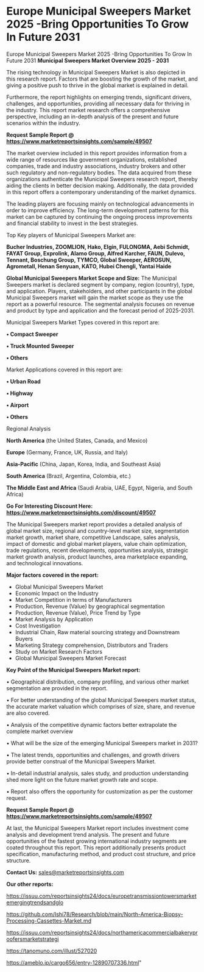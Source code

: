 # Europe Municipal Sweepers Market 2025 -Bring Opportunities To Grow In Future 2031
Europe Municipal Sweepers Market 2025 -Bring Opportunities To Grow In Future 2031
<Strong> Municipal Sweepers Market Overview 2025 - 2031</strong>

The rising technology in Municipal Sweepers Market is also depicted in this research report. Factors that are boosting the growth of the market, and giving a positive push to thrive in the global market is explained in detail.

Furthermore, the report highlights on emerging trends, significant drivers, challenges, and opportunities, providing all necessary data for thriving in the industry. This report market research offers a comprehensive perspective, including an in-depth analysis of the present and future scenarios within the industry.

<strong>Request Sample Report @ <a href=https://www.marketreportsinsights.com/sample/49507>https://www.marketreportsinsights.com/sample/49507</a></strong>

The market overview included in this report provides information from a wide range of resources like government organizations, established companies, trade and industry associations, industry brokers and other such regulatory and non-regulatory bodies. The data acquired from these organizations authenticate the Municipal Sweepers research report, thereby aiding the clients in better decision making. Additionally, the data provided in this report offers a contemporary understanding of the market dynamics.

The leading players are focusing mainly on technological advancements in order to improve efficiency. The long-term development patterns for this market can be captured by continuing the ongoing process improvements and financial stability to invest in the best strategies.

Top Key players of Municipal Sweepers Market are:

<strong>Bucher Industries, ZOOMLION, Hako, Elgin, FULONGMA, Aebi Schmidt, FAYAT Group, Exprolink, Alamo Group, Alfred Karcher, FAUN, Dulevo, Tennant, Boschung Group, TYMCO, Global Sweeper, AEROSUN, Agrometall, Henan Senyuan, KATO, Hubei Chengli, Yantai Haide</strong>

<strong><b>Global Municipal Sweepers Market Scope and Size:</b></strong>
The Municipal Sweepers market is declared segment by company, region (country), type, and application. Players, stakeholders, and other participants in the global Municipal Sweepers market will gain the market scope as they use the report as a powerful resource. The segmental analysis focuses on revenue and product by type and application and the forecast period of 2025-2031.

Municipal Sweepers Market Types covered in this report are:

<strong>•  Compact Sweeper

•  Truck Mounted Sweeper

•  Others</strong>

Market Applications covered in this report are:

<strong>•  Urban Road

•  Highway

•  Airport

•  Others</strong> 

Regional Analysis

<strong>North America</strong> (the United States, Canada, and Mexico)

<strong>Europe</strong> (Germany, France, UK, Russia, and Italy)

<strong>Asia-Pacific</strong> (China, Japan, Korea, India, and Southeast Asia)

<strong>South America</strong> (Brazil, Argentina, Colombia, etc.)

<strong>The Middle East and Africa</strong> (Saudi Arabia, UAE, Egypt, Nigeria, and South Africa)

<strong>Go For Interesting Discount Here: <a href=https://www.marketreportsinsights.com/discount/49507>https://www.marketreportsinsights.com/discount/49507</a></strong>

The Municipal Sweepers market report provides a detailed analysis of global market size, regional and country-level market size, segmentation market growth, market share, competitive Landscape, sales analysis, impact of domestic and global market players, value chain optimization, trade regulations, recent developments, opportunities analysis, strategic market growth analysis, product launches, area marketplace expanding, and technological innovations.

<strong><b>Major factors covered in the report:</b></strong>
<ul>
  <li>Global Municipal Sweepers Market </li>
  <li>Economic Impact on the Industry</li>
  <li>Market Competition in terms of Manufacturers</li>
  <li>Production, Revenue (Value) by geographical segmentation</li>
  <li>Production, Revenue (Value), Price Trend by Type</li>
  <li>Market Analysis by Application</li>
  <li>Cost Investigation</li>
  <li>Industrial Chain, Raw material sourcing strategy and Downstream Buyers</li>
  <li>Marketing Strategy comprehension, Distributors and Traders</li>
  <li>Study on Market Research Factors</li>
  <li>Global Municipal Sweepers Market Forecast</li>
</ul>

<strong><b>Key Point of the Municipal Sweepers Market report:</b></strong>

• Geographical distribution, company profiling, and various other market segmentation are provided in the report.

• For better understanding of the global Municipal Sweepers market status, the accurate market valuation which comprises of size, share, and revenue are also covered.

• Analysis of the competitive dynamic factors better extrapolate the complete market overview

• What will be the size of the emerging Municipal Sweepers market in 2031?

• The latest trends, opportunities and challenges, and growth drivers provide better construal of the Municipal Sweepers Market.

• In-detail industrial analysis, sales study, and production understanding shed more light on the future market growth rate and scope.

• Report also offers the opportunity for customization as per the customer request.

<strong>Request Sample Report @ <a href=https://www.marketreportsinsights.com/sample/49507>https://www.marketreportsinsights.com/sample/49507</a></strong>

At last, the Municipal Sweepers Market report includes investment come analysis and development trend analysis. The present and future opportunities of the fastest growing international industry segments are coated throughout this report. This report additionally presents product specification, manufacturing method, and product cost structure, and price structure.

<strong>Contact Us:</strong>
sales@marketreportsinsights.com

<strong>Our other reports:</strong>

<a href=https://issuu.com/reportsinsights24/docs/europetransmissiontowersmarketemergingtrendsandglo>https://issuu.com/reportsinsights24/docs/europetransmissiontowersmarketemergingtrendsandglo</a>

<a href=https://github.com/Ishi78/Research/blob/main/North-America-Biopsy-Processing-Cassettes-Market.md>https://github.com/Ishi78/Research/blob/main/North-America-Biopsy-Processing-Cassettes-Market.md</a>

<a href=https://issuu.com/reportsinsights24/docs/northamericacommercialbakeryproofersmarketstrategi>https://issuu.com/reportsinsights24/docs/northamericacommercialbakeryproofersmarketstrategi</a>

<a href=https://tanomuno.com/illust/527020>https://tanomuno.com/illust/527020</a>

<a href=https://ameblo.jp/cargo656/entry-12890707336.html>https://ameblo.jp/cargo656/entry-12890707336.html</a>"
